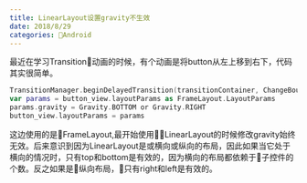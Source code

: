 ```yaml
---
title: LinearLayout设置gravity不生效
date: 2018/8/29
categories: Android
---
```

最近在学习Transition动画的时候，有个动画是将button从左上移到右下，代码其实很简单。
```kotlin
TransitionManager.beginDelayedTransition(transitionContainer, ChangeBounds().setPathMotion(ArcMotion()).setDuration(1000))
var params = button_view.layoutParams as FrameLayout.LayoutParams
params.gravity = Gravity.BOTTOM or Gravity.RIGHT
button_view.layoutParams = params
```
这边使用的是FrameLayout,最开始使用LinearLayout的时候修改gravity始终无效。后来意识到因为LinearLayout是或横向或纵向的布局，因此如果当它处于横向的情况时，只有top和bottom是有效的，因为横向的布局都依赖于子控件的个数。反之如果是纵向布局，只有right和left是有效的。
